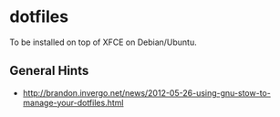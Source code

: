 # dotfiles
To be installed on top of XFCE on Debian/Ubuntu.

## General Hints
* http://brandon.invergo.net/news/2012-05-26-using-gnu-stow-to-manage-your-dotfiles.html
